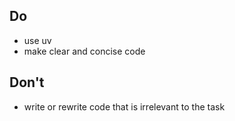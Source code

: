## Do

- use uv
- make clear and concise code

## Don't

- write or rewrite code that is irrelevant to the task